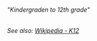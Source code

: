 


###### "Kindergraden to 12th grade"


*See also: [Wikipedia - K12](https://en.wikipedia.org/wiki/K–12)*









